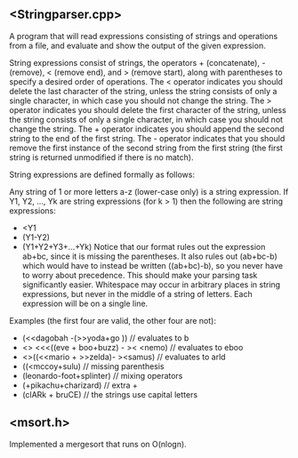 <Stringparser.cpp>
--------------------------------------------------------------------------
A program that will read expressions consisting of strings and operations from a file, and evaluate and show the output of the given expression.

String expressions consist of strings, the operators + (concatenate), - (remove), < (remove end), and > (remove start), along with parentheses to specify a desired order of operations. The < operator indicates you should delete the last character of the string, unless the string consists of only a single character, in which case you should not change the string. The > operator indicates you should delete the first character of the string, unless the string consists of only a single character, in which case you should not change the string. The + operator indicates you should append the second string to the end of the first string. The - operator indicates that you should remove the first instance of the second string from the first string (the first string is returned unmodified if there is no match).

String expressions are defined formally as follows:

Any string of 1 or more letters a-z (lower-case only) is a string expression.
If Y1, Y2, ..., Yk are string expressions (for k > 1) then the following are string expressions:
- <Y1
- (Y1-Y2)
- (Y1+Y2+Y3+...+Yk)
Notice that our format rules out the expression ab+bc, since it is missing the parentheses. It also rules out (ab+bc-b) which would have to instead be written ((ab+bc)-b), so you never have to worry about precedence. This should make your parsing task significantly easier. Whitespace may occur in arbitrary places in string expressions, but never in the middle of a string of letters. Each expression will be on a single line.

Examples (the first four are valid, the other four are not):

- (<<dagobah -(>>yoda+go )) // evaluates to b
- <> <<<((eve + boo+buzz)  -  >< <nemo) // evaluates to eboo
- <>((<<mario + >>zelda)- ><samus) // evaluates to arld
- ((<mccoy+sulu)    // missing parenthesis
- (leonardo-foot+splinter)   // mixing operators
- (+pikachu+charizard)    // extra +
- (clARk + bruCE)    // the strings use capital letters

<msort.h>
--------------------------------------------------------------------------
Implemented a mergesort that runs on O(nlogn).
